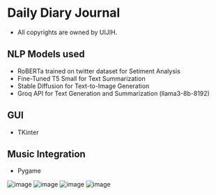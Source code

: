 # Daily Diary Journal
- All copyrights are owned by UIJIH.

## NLP Models used
   - RoBERTa trained on twitter dataset for Setiment Analysis
   - Fine-Tuned T5 Small for Text Summarization
   - Stable Diffusion for Text-to-Image Generation
   - Groq API for Text Generation and Summarization (llama3-8b-8192)

## GUI
   - TKinter

## Music Integration
   - Pygame

![image](https://github.com/UIJIh/2024_1_Programming/assets/116754983/3e35382d-8587-48ce-87e8-d7b9246a412c)
![image](https://github.com/UIJIh/2024_1_Programming/assets/116754983/d0de5417-2eea-49c1-8906-737a5f3d80ac)
![image](https://github.com/UIJIh/2024_1_Programming/assets/116754983/9626f391-1d79-45ec-b789-c34dd4a4e53d)
![image](https://github.com/UIJIh/2024_1_Programming/assets/116754983/cc3e98fc-a1a3-4fb8-be5a-f98209dd29d2)

